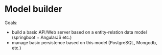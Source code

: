 # Model builder

Goals: 
- build a basic API/Web server based on a entity-relation data model (springboot + AngularJS etc.)
- manage basic persistence based on this model (PostgreSQL, Mongodb, etc.)
